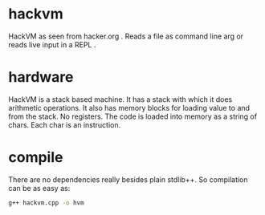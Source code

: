 # hackvm
HackVM as seen from hacker.org .  Reads a file as command line arg or reads live input in a REPL .

# hardware
HackVM is a stack based machine. It has a stack with which it does arithmetic operations. It also has memory blocks for loading value to and from the stack. No registers. The code is loaded into memory as a string of chars. Each char is an instruction.

# compile
There are no dependencies really besides plain stdlib++. So compilation can be as easy as:
```bash
g++ hackvm.cpp -o hvm
```


